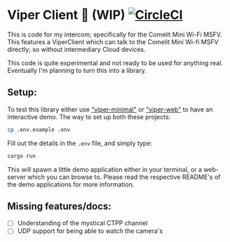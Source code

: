 # Viper Client 👷 (WIP) [![CircleCI](https://dl.circleci.com/status-badge/img/gh/grdw/viper-client/tree/main.svg?style=svg)](https://dl.circleci.com/status-badge/redirect/gh/grdw/viper-client/tree/main)
This is code for my intercom; specifically for the Comelit Mini Wi-Fi MSFV. This features a ViperClient which can talk to the Comelit Mini Wi-fi MSFV directly; so without intermediary Cloud devices.

This code is quite experimental and not ready to be used for anything real. Eventually I'm planning to turn this into a library.

## Setup:

To test this library either use ["viper-minimal"](/viper-minimal) or ["viper-web"](/viper-web) to have an interactive demo. The way to set up both these projects:

```bash
cp .env.example .env
```

Fill out the details in the `.env` file, and simply type:

```bash
cargo run
```

This will spawn a little demo application either in your terminal, or a web-server which you can browse to. Please read the respective README's of the demo applications for more information.

## Missing features/docs:

- [ ] Understanding of the mystical CTPP channel
- [ ] UDP support for being able to watch the camera's
